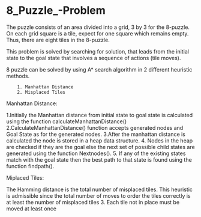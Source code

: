 # 8_Puzzle_-Problem
 
The puzzle consists of an area divided into a grid, 3 by 3 for the 8-puzzle. On each grid square is a tile, expect for one square which remains empty. Thus, there are eight tiles in the 8-puzzle.

This problem is solved by searching for solution, that leads from the initial state to the goal state that involves a sequence of actions (tile moves).

8 puzzle can be solved by using A* search algorithm in 2 different heuristic methods.

        1. Manhattan Distance
        2. Misplaced Tiles
Manhattan Distance:

1.Initially the Manhattan distance from initial state to goal state is calculated using the function calculateManhattanDistance() 2.CalculateManhattanDistance() function accepts generated nodes and Goal State as for the generated nodes. 3.After the manhattan distance is calculated the node is stored in a heap data structure. 4. Nodes in the heap are checked if they are the goal else the next set of possible child states are generated using the function Nextnodes(). 5. If any of the existing states match with the goal state then the best path to that state is found using the function findpath().

Miplaced Tiles:

The Hamming distance is the total number of misplaced tiles.
This heuristic is admissible since the total number of moves to order the tiles correctly is at least the number of misplaced tiles 3. Each tile not in place must be moved at least once
